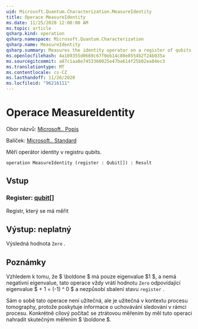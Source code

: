 ```yaml
---
uid: Microsoft.Quantum.Characterization.MeasureIdentity
title: Operace MeasureIdentity
ms.date: 11/25/2020 12:00:00 AM
ms.topic: article
qsharp.kind: operation
qsharp.namespace: Microsoft.Quantum.Characterization
qsharp.name: MeasureIdentity
qsharp.summary: Measures the identity operator on a register of qubits.
ms.openlocfilehash: 4a169355d0669c67f0eb14c80e8554b2f24b035a
ms.sourcegitcommit: a87c1aa8e7453360025e47ba614f25b02ea84ec3
ms.translationtype: MT
ms.contentlocale: cs-CZ
ms.lasthandoff: 11/26/2020
ms.locfileid: "96216111"
---
```

# <a name="measureidentity-operation"></a>Operace MeasureIdentity

Obor názvů: [Microsoft.. Popis](xref:Microsoft.Quantum.Characterization)

Balíček: [Microsoft.. Standard](https://nuget.org/packages/Microsoft.Quantum.Standard)


Měří operátor identity v registru qubits.

```qsharp
operation MeasureIdentity (register : Qubit[]) : Result
```


## <a name="input"></a>Vstup

### <a name="register--qubit"></a>Register: [qubit](xref:microsoft.quantum.lang-ref.qubit)[]

Registr, který se má měřit



## <a name="output--__invalidresult__"></a>Výstup: __neplatný <Result>__

Výsledná hodnota `Zero` .

## <a name="remarks"></a>Poznámky

Vzhledem k tomu, že $ \boldone $ má pouze eigenvalue $1 $, a nemá negativní eigenvalue, tato operace vždy vrátí hodnotu `Zero` odpovídající eigenvalue $ + 1 = (-1) ^ 0 $ a nezpůsobí sbalení stavu `register` .

Sám o sobě tato operace není užitečná, ale je užitečná v kontextu procesu tomography, protože poskytuje informace o uchovávání sledování v rámci procesu.
Konkrétně cílový počítač se ztrátovou měřením by měl tuto operaci nahradit skutečným měřením $ \boldone $.